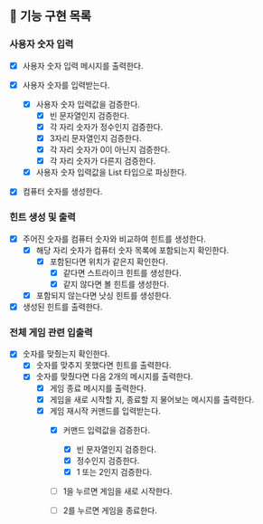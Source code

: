 ## 🚀 기능 구현 목록

### 사용자 숫자 입력

- [x] 사용자 숫자 입력 메시지를 출력한다.

- [x] 사용자 숫자를 입력받는다.
  - [x] 사용자 숫자 입력값을 검증한다.
    - [x] 빈 문자열인지 검증한다.
    - [x] 각 자리 숫자가 정수인지 검증한다.
    - [x] 3자리 문자열인지 검증한다.
    - [x] 각 자리 숫자가 0이 아닌지 검증한다.
    - [x] 각 자리 숫자가 다른지 검증한다.
  - [x] 사용자 숫자 입력값을 List<Integer> 타입으로 파싱한다.

- [x] 컴퓨터 숫자를 생성한다.

### 힌트 생성 및 출력

- [x] 주어진 숫자를 컴퓨터 숫자와 비교하여 힌트를 생성한다.
  - [x] 해당 자리 숫자가 컴퓨터 숫자 목록에 포함되는지 확인한다.
    - [x] 포함된다면 위치가 같은지 확인한다.
      - [x] 같다면 스트라이크 힌트를 생성한다.
      - [x] 같지 않다면 볼 힌트를 생성한다.
  - [x] 포함되지 않는다면 낫싱 힌트를 생성한다.

- [x] 생성된 힌트를 출력한다.

### 전체 게임 관련 입출력

- [x] 숫자를 맞췄는지 확인한다.
  - [x] 숫자를 맞추지 못했다면 힌트를 출력한다.
  - [x] 숫자를 맞췄다면 다음 2개의 메시지를 출력한다.
    - [x] 게임 종료 메시지를 출력한다.
    - [x] 게임을 새로 시작할 지, 종료할 지 물어보는 메시지를 출력한다.
    - [x] 게임 재시작 커맨드를 입력받는다.
      - [x] 커맨드 입력값을 검증한다.
        - [x] 빈 문자열인지 검증한다.
        - [x] 정수인지 검증한다.
        - [x] 1 또는 2인지 검증한다.
      - [ ] 1을 누르면 게임을 새로 시작한다.
      - [ ] 2를 누르면 게임을 종료한다.

